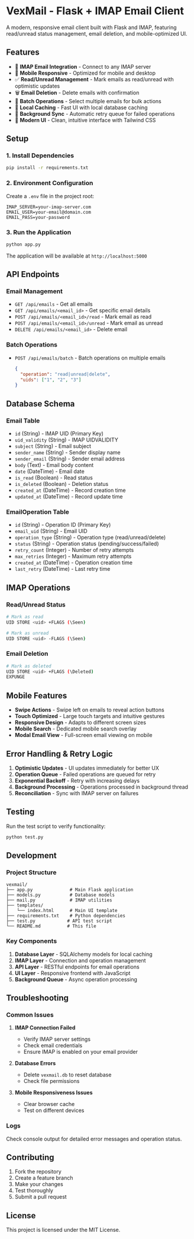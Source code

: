 # VexMail - Flask + IMAP Email Client

A modern, responsive email client built with Flask and IMAP, featuring read/unread status management, email deletion, and mobile-optimized UI.

## Features

- 📧 **IMAP Email Integration** - Connect to any IMAP server
- 📱 **Mobile Responsive** - Optimized for mobile and desktop
- ✅ **Read/Unread Management** - Mark emails as read/unread with optimistic updates
- 🗑️ **Email Deletion** - Delete emails with confirmation
- 🔄 **Batch Operations** - Select multiple emails for bulk actions
- 💾 **Local Caching** - Fast UI with local database caching
- 🔄 **Background Sync** - Automatic retry queue for failed operations
- 🎨 **Modern UI** - Clean, intuitive interface with Tailwind CSS

## Setup

### 1. Install Dependencies

```bash
pip install -r requirements.txt
```

### 2. Environment Configuration

Create a `.env` file in the project root:

```env
IMAP_SERVER=your-imap-server.com
EMAIL_USER=your-email@domain.com
EMAIL_PASS=your-password
```

### 3. Run the Application

```bash
python app.py
```

The application will be available at `http://localhost:5000`

## API Endpoints

### Email Management

- `GET /api/emails` - Get all emails
- `GET /api/emails/<email_id>` - Get specific email details
- `POST /api/emails/<email_id>/read` - Mark email as read
- `POST /api/emails/<email_id>/unread` - Mark email as unread
- `DELETE /api/emails/<email_id>` - Delete email

### Batch Operations

- `POST /api/emails/batch` - Batch operations on multiple emails
  ```json
  {
    "operation": "read|unread|delete",
    "uids": ["1", "2", "3"]
  }
  ```

## Database Schema

### Email Table
- `id` (String) - IMAP UID (Primary Key)
- `uid_validity` (String) - IMAP UIDVALIDITY
- `subject` (String) - Email subject
- `sender_name` (String) - Sender display name
- `sender_email` (String) - Sender email address
- `body` (Text) - Email body content
- `date` (DateTime) - Email date
- `is_read` (Boolean) - Read status
- `is_deleted` (Boolean) - Deletion status
- `created_at` (DateTime) - Record creation time
- `updated_at` (DateTime) - Record update time

### EmailOperation Table
- `id` (String) - Operation ID (Primary Key)
- `email_uid` (String) - Email UID
- `operation_type` (String) - Operation type (read/unread/delete)
- `status` (String) - Operation status (pending/success/failed)
- `retry_count` (Integer) - Number of retry attempts
- `max_retries` (Integer) - Maximum retry attempts
- `created_at` (DateTime) - Operation creation time
- `last_retry` (DateTime) - Last retry time

## IMAP Operations

### Read/Unread Status
```bash
# Mark as read
UID STORE <uid> +FLAGS (\Seen)

# Mark as unread
UID STORE <uid> -FLAGS (\Seen)
```

### Email Deletion
```bash
# Mark as deleted
UID STORE <uid> +FLAGS (\Deleted)
EXPUNGE
```

## Mobile Features

- **Swipe Actions** - Swipe left on emails to reveal action buttons
- **Touch Optimized** - Large touch targets and intuitive gestures
- **Responsive Design** - Adapts to different screen sizes
- **Mobile Search** - Dedicated mobile search overlay
- **Modal Email View** - Full-screen email viewing on mobile

## Error Handling & Retry Logic

1. **Optimistic Updates** - UI updates immediately for better UX
2. **Operation Queue** - Failed operations are queued for retry
3. **Exponential Backoff** - Retry with increasing delays
4. **Background Processing** - Operations processed in background thread
5. **Reconciliation** - Sync with IMAP server on failures

## Testing

Run the test script to verify functionality:

```bash
python test.py
```

## Development

### Project Structure
```
vexmail/
├── app.py              # Main Flask application
├── models.py           # Database models
├── mail.py             # IMAP utilities
├── templates/
│   └── index.html      # Main UI template
├── requirements.txt    # Python dependencies
├── test.py            # API test script
└── README.md          # This file
```

### Key Components

1. **Database Layer** - SQLAlchemy models for local caching
2. **IMAP Layer** - Connection and operation management
3. **API Layer** - RESTful endpoints for email operations
4. **UI Layer** - Responsive frontend with JavaScript
5. **Background Queue** - Async operation processing

## Troubleshooting

### Common Issues

1. **IMAP Connection Failed**
   - Verify IMAP server settings
   - Check email credentials
   - Ensure IMAP is enabled on your email provider

2. **Database Errors**
   - Delete `vexmail.db` to reset database
   - Check file permissions

3. **Mobile Responsiveness Issues**
   - Clear browser cache
   - Test on different devices

### Logs

Check console output for detailed error messages and operation status.

## Contributing

1. Fork the repository
2. Create a feature branch
3. Make your changes
4. Test thoroughly
5. Submit a pull request

## License

This project is licensed under the MIT License. 
